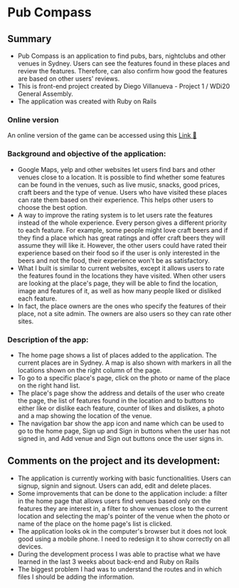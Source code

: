 # Pub Compass

## Summary
- Pub Compass is an application to find pubs, bars, nightclubs and other venues in Sydney. Users can see the features found in these places and review the features. Therefore, can also confirm how good the features are based on other users' reviews.
- This is front-end project created by Diego Villanueva - Project 1 / WDi20 General Assembly.
- The application was created with Ruby on Rails

### Online version
An online version of the game can be accessed using this  [Link  :link:](https://dry-fjord-15547.herokuapp.com/)

### Background and objective of the application:
- Google Maps, yelp and other websites let users find bars and other venues close to a location. It is possible to find whether some features can be found in the venues, such as live music, snacks, good prices, craft beers and the type of venue. Users who have visited these places can rate them based on their experience. This helps other users to choose the best option.
- A way to improve the rating system is to let users rate the features instead of the whole experience. Every person gives a different priority to each feature. For example, some people might love craft beers and if they find a place which has great ratings and offer craft beers they will assume they will like it. However, the other users could have rated their experience based on their food so if the user is only interested in the beers and not the food, their experience won't be as satisfactory.     
- What I built is similar to current websites, except it allows users to rate the features found in the locations they have visited. When other users are looking at the place's page, they will be able to find the location, image and features of it, as well as how many people liked or disliked each feature.
- In fact, the place owners are the ones who specify the features of their place, not a site admin. The owners are also users so they can rate other sites.

### Description of the app:
* The home page shows a list of places added to the application. The current places are in Sydney. A map is also shown with markers in all the locations shown on the right column of the page.
* To go to a specific place's page, click on the photo or name of the place on the right hand list.
* The place's page show the address and details of the user who create the page, the list of features found in the location and to buttons to either like or dislike each feature, counter of likes and dislikes, a photo and a map showing the location of the venue.
* The navigation bar show the app icon and name which can be used to go to the home page, Sign up and Sign in buttons when the user has not signed in, and Add venue and Sign out buttons once the user signs in.


## Comments on the project and its development:
* The application is currently working with basic functionalities. Users can signup, signin and signout. Users can add, edit and delete places.
* Some improvements that can be done to the application include: a filter in the home page that allows users find venues based only on the features they are interest in, a filter to show venues close to the current location and selecting the map's pointer of the venue when the photo or name of the place on the home page's list is clicked.
* The application looks ok in the computer's browser but it does not look good using a mobile phone. I need to redesign it to show correctly on all devices.
* During the development process I was able to practise what we have learned in the last 3 weeks about back-end and Ruby on Rails
* The biggest problem I had was to understand the routes and in which files I should be adding the information.
